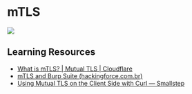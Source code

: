 # mTLS
 ![](/Screenshots/Pasted%20image%2020230910183604.png)
## Learning Resources
- [What is mTLS? | Mutual TLS | Cloudflare](https://www.cloudflare.com/en-gb/learning/access-management/what-is-mutual-tls/)
- [mTLS and Burp Suite (hackingforce.com.br)](https://blog.hackingforce.com.br/en/mtls)
- [Using Mutual TLS on the Client Side with Curl — Smallstep](https://smallstep.com/hello-mtls/doc/client/curl)

